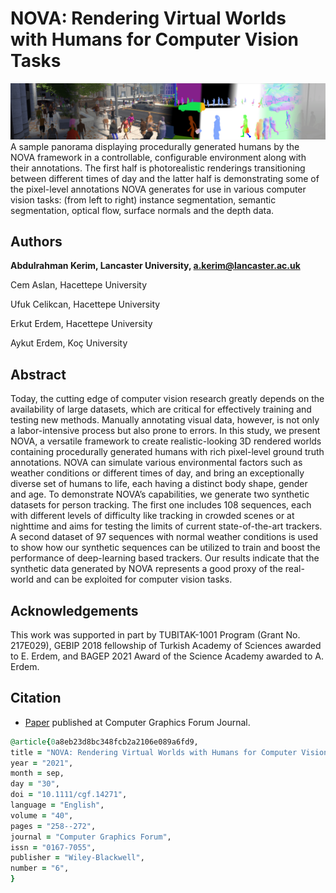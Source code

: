 # NOVA: Rendering Virtual Worlds with Humans for Computer Vision Tasks



<img src='https://github.com/A-Kerim/NOVA/blob/983af94f43d92bf8b843dc1bba75990f00d50184/images/teaser_NOVA.png'>
A sample panorama displaying procedurally generated humans by the NOVA framework in a controllable, configurable environment along with their annotations. The first half is photorealistic renderings transitioning between different times of day and the latter half is demonstrating some of the pixel-level annotations NOVA generates for use in various computer vision tasks: (from left to right) instance segmentation, semantic segmentation, optical flow, surface normals and the depth data.


## Authors
**Abdulrahman Kerim, Lancaster University, a.kerim@lancaster.ac.uk**

Cem Aslan, Hacettepe University

Ufuk Celikcan, Hacettepe University

Erkut Erdem, Hacettepe University

Aykut Erdem, Koç University

## Abstract
Today, the cutting edge of computer vision research greatly depends on the availability of large datasets, which are critical for effectively training and testing new methods. Manually annotating visual data, however, is not only a labor-intensive process but also prone to errors. In this study, we present NOVA, a versatile framework to create realistic-looking 3D rendered worlds containing procedurally generated humans with rich pixel-level ground truth annotations. NOVA can simulate various environmental factors such as weather conditions or different times of day, and bring an exceptionally diverse set of humans to life, each having a distinct body shape, gender and age. To demonstrate NOVA’s capabilities, we generate two synthetic datasets for person tracking. The first one includes 108 sequences, each with different levels of difficulty like tracking in crowded scenes or at nighttime and aims for testing the limits of current state-of-the-art trackers. A second dataset of 97 sequences with normal weather conditions is used to show how our synthetic sequences can be utilized to train and boost the performance of deep-learning based trackers. Our results indicate that the synthetic data generated by NOVA represents a good proxy of the real-world and can be exploited for computer vision tasks.

## Acknowledgements
This work was supported in part by TUBITAK-1001 Program (Grant No. 217E029), GEBIP 2018 fellowship of Turkish Academy of Sciences awarded to E. Erdem, and BAGEP 2021 Award of the Science Academy awarded to A. Erdem.

## Citation
* [Paper](https://onlinelibrary.wiley.com/doi/10.1111/cgf.14271) published at Computer Graphics Forum Journal.

```ruby
@article{0a8eb23d8bc348fcb2a2106e089a6fd9,
title = "NOVA: Rendering Virtual Worlds with Humans for Computer Vision Tasks",
year = "2021",
month = sep,
day = "30",
doi = "10.1111/cgf.14271",
language = "English",
volume = "40",
pages = "258--272",
journal = "Computer Graphics Forum",
issn = "0167-7055",
publisher = "Wiley-Blackwell",
number = "6",
}
```

